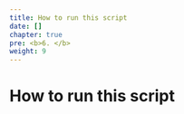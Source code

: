 ```yaml
---
title: How to run this script
date: []
chapter: true
pre: <b>6. </b>
weight: 9
---
```


# How to run this script


